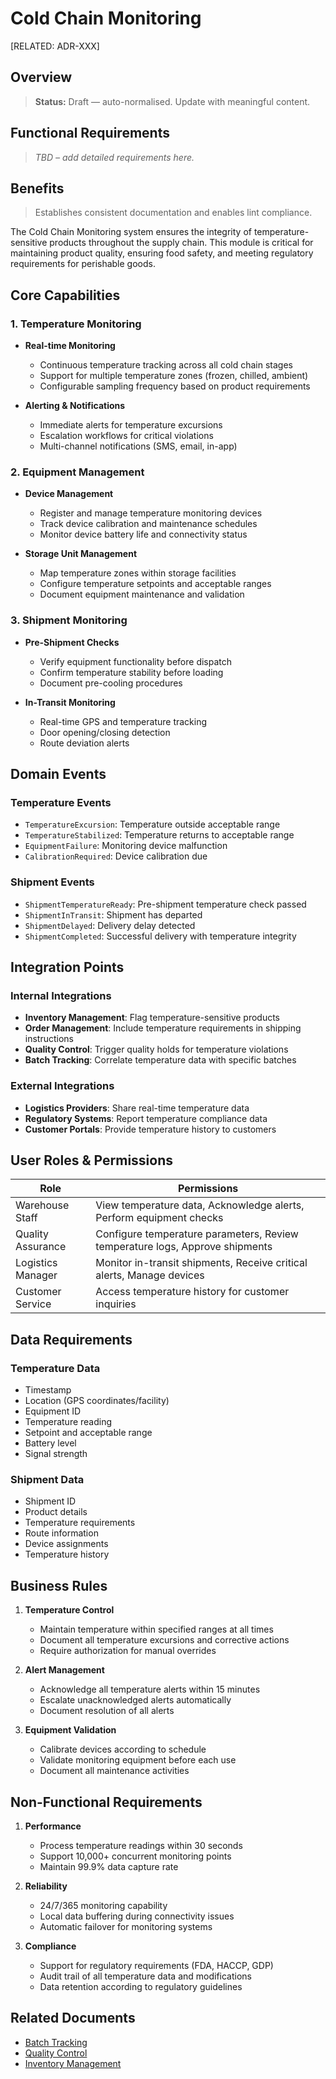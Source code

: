 # Cold Chain Monitoring

[RELATED: ADR-XXX]

## Overview

> **Status:** Draft — auto-normalised. Update with meaningful content.

## Functional Requirements

> _TBD – add detailed requirements here._

## Benefits

> Establishes consistent documentation and enables lint compliance.


The Cold Chain Monitoring system ensures the integrity of temperature-sensitive products throughout the supply chain. This module is critical for maintaining product quality, ensuring food safety, and meeting regulatory requirements for perishable goods.

## Core Capabilities

### 1. Temperature Monitoring
- **Real-time Monitoring**
  - Continuous temperature tracking across all cold chain stages
  - Support for multiple temperature zones (frozen, chilled, ambient)
  - Configurable sampling frequency based on product requirements

- **Alerting & Notifications**
  - Immediate alerts for temperature excursions
  - Escalation workflows for critical violations
  - Multi-channel notifications (SMS, email, in-app)

### 2. Equipment Management
- **Device Management**
  - Register and manage temperature monitoring devices
  - Track device calibration and maintenance schedules
  - Monitor device battery life and connectivity status

- **Storage Unit Management**
  - Map temperature zones within storage facilities
  - Configure temperature setpoints and acceptable ranges
  - Document equipment maintenance and validation

### 3. Shipment Monitoring
- **Pre-Shipment Checks**
  - Verify equipment functionality before dispatch
  - Confirm temperature stability before loading
  - Document pre-cooling procedures

- **In-Transit Monitoring**
  - Real-time GPS and temperature tracking
  - Door opening/closing detection
  - Route deviation alerts

## Domain Events

### Temperature Events
- `TemperatureExcursion`: Temperature outside acceptable range
- `TemperatureStabilized`: Temperature returns to acceptable range
- `EquipmentFailure`: Monitoring device malfunction
- `CalibrationRequired`: Device calibration due

### Shipment Events
- `ShipmentTemperatureReady`: Pre-shipment temperature check passed
- `ShipmentInTransit`: Shipment has departed
- `ShipmentDelayed`: Delivery delay detected
- `ShipmentCompleted`: Successful delivery with temperature integrity

## Integration Points

### Internal Integrations
- **Inventory Management**: Flag temperature-sensitive products
- **Order Management**: Include temperature requirements in shipping instructions
- **Quality Control**: Trigger quality holds for temperature violations
- **Batch Tracking**: Correlate temperature data with specific batches

### External Integrations
- **Logistics Providers**: Share real-time temperature data
- **Regulatory Systems**: Report temperature compliance data
- **Customer Portals**: Provide temperature history to customers

## User Roles & Permissions

| Role | Permissions |
|------|-------------|
| Warehouse Staff | View temperature data, Acknowledge alerts, Perform equipment checks |
| Quality Assurance | Configure temperature parameters, Review temperature logs, Approve shipments |
| Logistics Manager | Monitor in-transit shipments, Receive critical alerts, Manage devices |
| Customer Service | Access temperature history for customer inquiries |

## Data Requirements

### Temperature Data
- Timestamp
- Location (GPS coordinates/facility)
- Equipment ID
- Temperature reading
- Setpoint and acceptable range
- Battery level
- Signal strength

### Shipment Data
- Shipment ID
- Product details
- Temperature requirements
- Route information
- Device assignments
- Temperature history

## Business Rules

1. **Temperature Control**
   - Maintain temperature within specified ranges at all times
   - Document all temperature excursions and corrective actions
   - Require authorization for manual overrides

2. **Alert Management**
   - Acknowledge all temperature alerts within 15 minutes
   - Escalate unacknowledged alerts automatically
   - Document resolution of all alerts

3. **Equipment Validation**
   - Calibrate devices according to schedule
   - Validate monitoring equipment before each use
   - Document all maintenance activities

## Non-Functional Requirements

1. **Performance**
   - Process temperature readings within 30 seconds
   - Support 10,000+ concurrent monitoring points
   - Maintain 99.9% data capture rate

2. **Reliability**
   - 24/7/365 monitoring capability
   - Local data buffering during connectivity issues
   - Automatic failover for monitoring systems

3. **Compliance**
   - Support for regulatory requirements (FDA, HACCP, GDP)
   - Audit trail of all temperature data and modifications
   - Data retention according to regulatory guidelines

## Related Documents
- [Batch Tracking](./batch_tracking.md)
- [Quality Control](./quality_control.md)
- [Inventory Management](./inventory.md)
